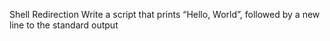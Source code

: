 Shell Redirection Write a script that prints “Hello, World”, followed by a new line to the standard output 
